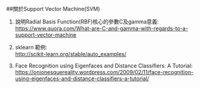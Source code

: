 ##關於Support Vector Machine(SVM)
1. 說明Radial Basis Function(RBF)核心的參數C及gamma意義:<br>
https://www.quora.com/What-are-C-and-gamma-with-regards-to-a-support-vector-machine

2. sklearn 範例:<br>
http://scikit-learn.org/stable/auto_examples/

3. Face Recognition using Eigenfaces and Distance Classifiers: A Tutorial:<br>
https://onionesquereality.wordpress.com/2009/02/11/face-recognition-using-eigenfaces-and-distance-classifiers-a-tutorial/

